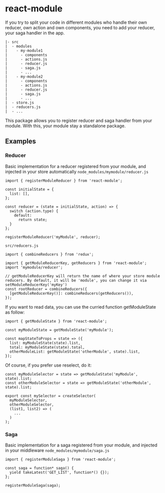 # react-module
If you try to split your code in different modules who handle their own reducer, own action and own components, you need to add your reducer, your saga handler in the app.
```
|- src
|  - modules
|    - my-module1
|      - components
|      - actions.js
|      - reducer.js
|      - saga.js
|      - ...
|    - my-module2
|      - components
|      - actions.js
|      - reducer.js
|      - saga.js
|      - ...
|  - store.js
|  - reducers.js
|  - ...
```

This package allows you to register reducer and saga handler from your module. With this, your module stay a standalone package.

## Examples
### Reducer
Basic implementation for a reducer registered from your module, and injected in your store automatically
`node_modules/mymodule/reducer.js`
```
import { registerModuleReducer } from 'react-module';

const initialState = {
  list: [],
};

const reducer = (state = initialState, action) => {
  switch (action.type) {
    default:
      return state;
  }
};

registerModuleReducer('myModule', reducer);
```

`src/reducers.js`

```
import { combineReducers } from 'redux';

import { getModuleReducerKey, getReducers } from 'react-module';
import 'mymodule/reducer';

// getModuleReducerKey will return the name of where your store module reducers. By default, it will be 'module', you can change it via setModuleReducerKey('myKey')
const rootReducer = combineReducers({
  [getModuleReducerKey()]: combineReducers(getReducers()),
});
```

If you want to read data, you can use the curried function getModuleState as follow:
```
import { getModuleState } from 'react-module';

const myModuleState = getModuleState('myModule');

const mapStateToProps = state => ({
  list: myModuleState(state).list,
  total: myModuleState(state).total,
  otherModuleList: getModuleState('otherModule', state).list,
});
```

Of course, if you prefer use reselect, do it:

```
const myModuleSelector = state => getModuleState('myModule', state).list;
const otherModuleSelector = state => getModuleState('otherModule', state).list;

export const mySelector = createSelector(
  myModuleSelector,
  otherModuleSelector,
  (list1, list2) => (
    ...
  )
);
```

### Saga
Basic implementation for a saga registered from your module, and injected in your middleware
`node_modules/mymodule/saga.js`
```
import { registerModuleSaga } from 'react-module';

const saga = function* saga() {
  yield takeLatest('GET_LIST', function*() {});
};

registerModuleSaga(saga);
```
